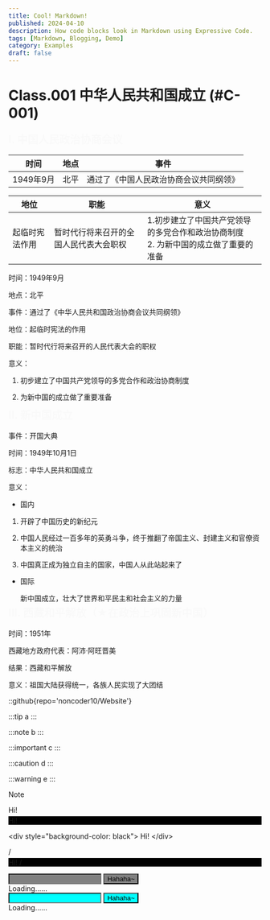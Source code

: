```yaml
---
title: Cool! Markdown!
published: 2024-04-10
description: How code blocks look in Markdown using Expressive Code.
tags: [Markdown, Blogging, Demo]
category: Examples
draft: false
---
```



# Class.001 中华人民共和国成立 (#C-001)

## I. 中国人民政治协商会议

| 时间  | 地点  | 事件  |
| --- | --- | --- |
| 1949年9月 | 北平  | 通过了《中国人民政治协商会议共同纲领》 |

| 地位  | 职能  | 意义  |
| --- | --- | --- |
| 起临时宪法作用 | 暂时代行将来召开的全国人民代表大会职权 | 1.初步建立了中国共产党领导的多党合作和政治协商制度<br>2. 为新中国的成立做了重要的准备 |

时间：1949年9月

地点：北平

事件：通过了《中华人民共和国政治协商会议共同纲领》

地位：起临时宪法的作用

职能：暂时代行将来召开的人民代表大会的职权

意义：

1. 初步建立了中国共产党领导的多党合作和政治协商制度
  
  <div class="mark"></div>
  
2. 为新中国的成立做了重要准备
  
  <div class="mark"></div>
  
## II. 新中国成立

事件：开国大典

时间：1949年10月1日

标志：中华人民共和国成立

意义：

- 国内
  
1. 开辟了中国历史的新纪元
  
  <div class="mark"></div>
  
2. 中国人民经过一百多年的英勇斗争，终于推翻了帝国主义、封建主义和官僚资本主义的统治
  
  <div class="mark"></div>
  
3. 中国真正成为独立自主的国家，中国人从此站起来了
  
  <div class="mark"></div>
  
- 国际
  
  新中国成立，壮大了世界和平民主和社会主义的力量
  
  <div class="mark"></div>
  
## III. 西藏和平解放（★在政治上巩固新中国）

时间：1951年

西藏地方政府代表：阿沛·阿旺晋美

结果：西藏和平解放

意义：祖国大陆获得统一，各族人民实现了大团结

<style>
p {
    margin-bottom: 0.25rem
}
h2 {
    animation: FadeIn 5s
}
.mark {
    width:100%;
    height:20px;
    z-index:0;
    background:#000000;
    opacity:1;
    margin-top:-35px;
    animation: Long 5s
}
@keyframes FadeIn {
    from {opacity:0;margin-top:10px}
    to {opacity:1}
}
@keyframes Long {
    from {width:0}
    to {width:1}
}
</style>

::github{repo='noncoder10/Website'}

:::tip
a
:::

:::note
b
:::

:::important
c
:::

:::caution
d
:::

:::warning
e
:::

> [!NOTE]
> Hi!

<div style="background-color: black">
Hi!
</div>

\<div style="background-color: black">
Hi!
\</div>

/<div style="background-color: black">
Hi!
/</div>

<input id="pass" style="background-color:grey">
<button onclick="Hi()" style="background-color:grey">Hahaha~</button>
<div id="wow">Loading……</div>
<script>
  function Hi() {
    console.log("pass");
    const text = document.getElementById("pass").value;
    const El = document.getElementById("wow");
    El.innerText = `Hi~${text}`;  // Replace 'HTML' with 'Text' for security
  }
</script>
<input id="nam" style="background-color:cyan">
<button onclick="hello()" style="background-color:cyan">Hahaha~</button>
<div id="tar">Loading……</div>
<script>
  function hello() {
    console.log("nam");
    const text = document.getElementById("nam").value;
    const El = document.getElementById("tar");
    El.innerText = `Hi~${text}`;
  }
</script>